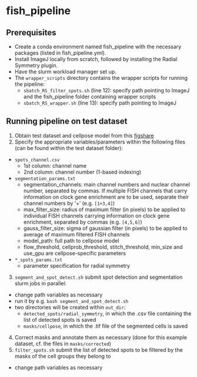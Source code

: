 # fish_pipeline
## Prerequisites
- Create a conda environment named fish_pipeline with the necessary packages (listed in fish_pipeline.yml).
- Install ImageJ locally from scratch, followed by installing the Radial Symmetry plugin.
- Have the slurm workload manager set up.
- The `wrapper_scripts` directory contains the wrapper scripts for running the pipeline:
   * `sbatch_RS_filter_spots.sh` (line 12): specify path pointing to ImageJ and the fish_pipeline folder containing wrapper scripts
   *  `sbatch_RS_wrapper.sh` (line 13): specify path pointing to ImageJ 

## Running pipeline on test dataset
1. Obtain test dataset and cellpose model from this [figshare]([https://figshare.com](https://figshare.com/projects/2025_crustacean_clock_cell_rhythms/240869))
2. Specify the appropriate variables/parameters within the following files (can be found within the test dataset folder):
  -	`spots_channel.csv`
    * 1st column: channel name
    * 2nd column: channel number (1-based indexing)
  - `segmentation_params.txt`
    * segmentation_channels: main channel numbers and nuclear channel number, separated by commas. If multiple FISH channels that carry information on clock gene enrichment are to be used, separate their channel numbers by ‘+’ (e.g. `[1+3,4]`)
    * max_filter_size: radius of maximum filter (in pixels) to be applied to individual FISH channels carrying information on clock gene enrichment, separated by commas (e.g. `[4,5,6]`) 
    * gauss_filter_size: sigma of gaussian filter (in pixels) to be applied to average of maximum filtered FISH channels
    * model_path: full path to cellpose model
    * flow_threshold, cellprob_threshold, stitch_threshold, min_size and use_gpu are cellpose-specific parameters
  -	`*_spots_params.txt`
    * parameter specification for radial symmetry
3. `segment_and_spot_detect.sh` submit spot detection and segmentation slurm jobs in parallel:
  - change path variables as necessary
  - run it by e.g. `bash segment_and_spot_detect.sh`
  - two directories will be created within `out_dir`:
    * `detected_spots/radial_symmetry`, in which the .csv file containing the list of detected spots is saved
    * `masks/cellpose`, in which the .tif file of the segmented cells is saved
4. Correct masks and annotate them as necessary (done for this example dataset, cf. the files in `masks/corrected`)
5. `filter_spots.sh` submit the list of detected spots to be filtered by the masks of the cell groups they belong to
  - change path variables as necessary


